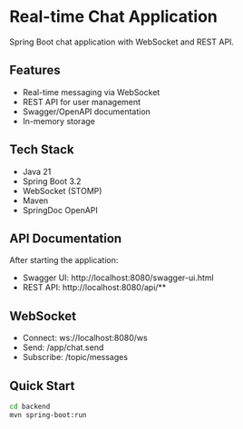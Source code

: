 # Real-time Chat Application

Spring Boot chat application with WebSocket and REST API.

## Features
- Real-time messaging via WebSocket
- REST API for user management
- Swagger/OpenAPI documentation
- In-memory storage

## Tech Stack
- Java 21
- Spring Boot 3.2
- WebSocket (STOMP)
- Maven
- SpringDoc OpenAPI

## API Documentation
After starting the application:
- Swagger UI: http://localhost:8080/swagger-ui.html
- REST API: http://localhost:8080/api/**

## WebSocket
- Connect: ws://localhost:8080/ws
- Send: /app/chat.send
- Subscribe: /topic/messages

## Quick Start
```bash
cd backend
mvn spring-boot:run
